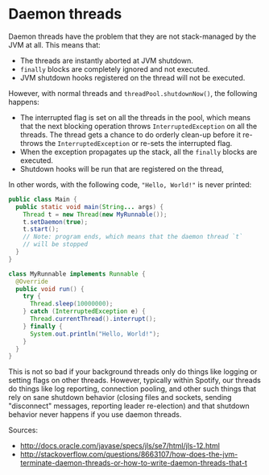# Daemon threads

Daemon threads have the problem that they are not stack-managed by the
JVM at all. This means that:

  * The threads are instantly aborted at JVM shutdown.
  * `finally` blocks are completely ignored and not executed.
  * JVM shutdown hooks registered on the thread will not be executed.

However, with normal threads and `threadPool.shutdownNow()`, the
following happens:

  * The interrupted flag is set on all the threads in the pool, which
    means that the next blocking operation throws
    `InterruptedException` on all the threads. The thread gets a
    chance to do orderly clean-up before it re-throws the
    `InterruptedException` or re-sets the interrupted flag.
  * When the exception propagates up the stack, all the `finally`
    blocks are executed.
  * Shutdown hooks will be run that are registered on the thread,

In other words, with the following code, `"Hello, World!"` is never
printed:

```java
public class Main {
  public static void main(String... args) {
    Thread t = new Thread(new MyRunnable());
    t.setDaemon(true);
    t.start();
    // Note: program ends, which means that the daemon thread `t`
    // will be stopped
  }
}

class MyRunnable implements Runnable {
  @Override
  public void run() {
    try {
      Thread.sleep(10000000);
    } catch (InterruptedException e) {
      Thread.currentThread().interrupt();
    } finally {
      System.out.println("Hello, World!");
    }
  }
}
```

This is not so bad if your background threads only do things like
logging or setting flags on other threads. However, typically within
Spotify, our threads do things like log reporting, connection pooling,
and other such things that rely on sane shutdown behavior (closing
files and sockets, sending "disconnect" messages, reporting leader
re-election) and that shutdown behavior never happens if you use
daemon threads.

Sources:

  * <http://docs.oracle.com/javase/specs/jls/se7/html/jls-12.html>
  * <http://stackoverflow.com/questions/8663107/how-does-the-jvm-terminate-daemon-threads-or-how-to-write-daemon-threads-that-t>
